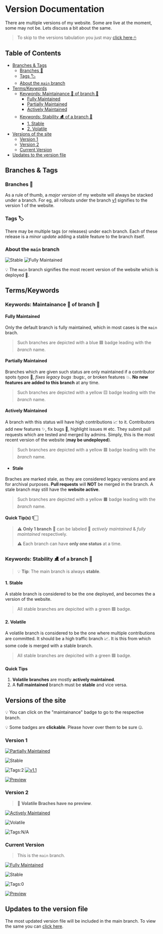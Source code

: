 # Version Documentation <!-- omit in toc -->

There are multiple versions of my website. Some are live at the moment, some may not be. Lets discuss a bit about the same.

> To skip to the versions tabulation you just may [click here 🖱](#versions-of-the-site)

## Table of Contents <!-- omit in toc -->

- [Branches & Tags](#branches--tags)
  - [Branches 🌿](#branches-)
  - [Tags 🏷](#tags-)
  - [About the `main` branch](#about-the-main-branch)
- [Terms/Keywords](#termskeywords)
  - [Keywords: Maintainance 🔄 of branch 🌿](#keywords-maintainance--of-branch-)
    - [Fully Maintained](#fully-maintained)
    - [Partially Maintained](#partially-maintained)
    - [Actively Maintained](#actively-maintained)
  - [Keywords: Stability ⛸ of a branch 🌿](#keywords-stability--of-a-branch-)
    - [1. Stable](#1-stable)
    - [2. Volatile](#2-volatile)
- [Versions of the site](#versions-of-the-site)
  - [Version 1](#version-1)
  - [Version 2](#version-2)
  - [Current Version](#current-version)
- [Updates to the version file](#updates-to-the-version-file)

## Branches & Tags

### Branches 🌿

As a rule of thumb, a *major version* of my website will always be stacked under a branch. For eg, all rollouts under the branch [v1](https://github.com/anrcry/anrcry.github.io/tree/v1) signifies to the version 1 of the website.

### Tags 🏷

There may be multiple tags (or releases) under each branch. Each of these release is a *minor update* adding a stable feature to the branch itself.

### About the `main` branch

![Stable](https://img.shields.io/badge/status-stable-success?style=for-the-badge) ![Fully Maintained](https://img.shields.io/badge/main-fully%20maintained-blue?style=for-the-badge)

:bulb: The `main` branch signifies the most recent version of the website which is deployed :rocket:.

## Terms/Keywords

### Keywords: Maintainance 🔄 of branch 🌿

#### Fully Maintained

Only the default branch is fully maintained, which in most cases is the `main` brach.

> Such branches are depicted with a blue 🟦 badge leading with the *branch* name.

#### Partially Maintained

Branches which are given such status are only maintained if a contributor spots *typos* :pencil:, *fixes legacy bugs* :bugs:, or broken features 💥. **No new features are added to this branch** at any time.

> Such branches are depicted with a yellow 🟨 badge leading with the *branch* name.

#### Actively Maintained

A branch with this status will have high contributions 📈 to it. Contributors add new features ✨, fix bugs 🐛, highlight issues ✉ etc. They submit pull requests which are tested and merged by admins. Simply, this is the most recent version of the website (**may be undeployed**).

> Such branches are depicted with a yellow 🟥 badge leading with the *branch* name.

- #### Stale

Braches are marked stale, as they are considered legacy versions and are for archival purposes. **Pull requests** will **NOT** be merged in the branch. A stale branch may still have the **website active**.

> Such branches are depicted with a yellow 🟫 badge leading with the *branch* name.

#### Quick Tip(s) 👇🏻 <!-- omit in toc -->

> :warning: **Only 1 branch** 🌿 can be labeled 🔖 *actively maintained* & *fully maintained* respectively.
>  
> :warning: Each branch can have **only one status** at a time.

### Keywords: Stability ⛸ of a branch 🌿

> :bulb: **Tip**: The main branch is always **stable**.

#### 1. Stable

A stable branch is considered to be the one deployed, and becomes the a version of the website.

> All stable branches are depicited with a green 🟩 badge.

#### 2. Volatile

A volatile branch is considered to be the one where multiple contributions are committed. It should be a high traffic branch 📈. It is this from which some code is merged with a stable branch.

> All stable branches are depicited with a green 🟦 badge.

#### Quick Tips <!-- omit in toc -->

1. **Volatile branches** are mostly **actively maintained**.
2. A **full maintained** branch must be **stable** and vice versa.

## Versions of the site

:bulb: You can click on the &quot;maintainance&quot; badge to go to the respective branch.

:bulb: Some badges are **clickable**. Please hover over them to be sure 🤐.

### Version 1

[![Partially Maintained](https://img.shields.io/badge/v1-partially%20maintained-yellow?style=for-the-badge)](https://github.com/anrcry/anrcry.github.io/tree/v1)

![Stable](https://img.shields.io/badge/status-stable-success?style=for-the-badge)

![Tags:2](https://img.shields.io/badge/2-Tags-inactive?style=for-the-badge) [![v1.1](https://img.shields.io/badge/1.1-Version-inactive?style=for-the-badge)](https://github.com/anrcry/anrcry.github.io/releases/tag/1.1)

[![Preview](https://img.shields.io/badge/🔗%20preview-%23fff?style=for-the-badge)](https://anrcry.github.io)

### Version 2

> 🚫 **Volatile Braches have no preview**.

[![Actively Maintained](https://img.shields.io/badge/v1-actively%20maintained-red?style=for-the-badge)](https://github.com/anrcry/anrcry.github.io/tree/v2)

![Volatile](https://img.shields.io/badge/status-volatile-blue?style=for-the-badge)

![Tags:N/A](https://img.shields.io/badge/N/A-Tags-inactive?style=for-the-badge)

### Current Version

> This is the `main` branch.

[![Fully Maintained](https://img.shields.io/badge/main-actively%20maintained-blue?style=for-the-badge)](https://github.com/anrcry/anrcry.github.io/tree/main)

![Stable](https://img.shields.io/badge/status-stable-success?style=for-the-badge)

![Tags:0](https://img.shields.io/badge/0-Tags-inactive?style=for-the-badge)

<!-- [![v1.1](https://img.shields.io/badge/1.1-Version-inactive?style=for-the-badge)](https://github.com/anrcry/anrcry.github.io/releases/tag/2.0) -->

[![Preview](https://img.shields.io/badge/🔗%20preview-%23fff?style=for-the-badge)](https://anrcry.web.app)

## Updates to the version file

The most updated version file will be included in the main branch. To view the same you can [click here](/../main/blob/VERSION.md).
